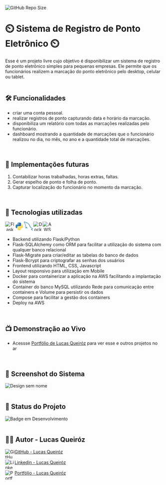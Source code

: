 ![GitHub Repo Size](https://img.shields.io/github/repo-size/lucas-qz/SistemaPonto)

# ⏲️ Sistema de Registro de Ponto Eletrônico ⏲️
Esse é um projeto livre cujo objetivo é disponibilizar um sistema de registro de ponto eletrônico simples para pequenas empresas.
Ele permite que os funcionários realizem a marcação do ponto eletrônico pelo desktop, celular ou tablet.
<br/><br/>

## 🛠️ Funcionalidades
- criar uma conta pessoal.
- realizar registros de ponto capturando data e horário da marcação.
- disponibiliza um relatório com todas as marcações realizadas pelo funcionário.
- dashboard mostrando a quantidade de marcações que o funcionário realizou no dia, no mês, no ano e a quantidade total de marcações.
<br/>

## 🔮 Implementações futuras
1. Contabilizar horas trabalhadas, horas extras, faltas.
2. Gerar espelho de ponto e folha de ponto.
3. Capturar localização do funcionário no momento da marcação.
<br/>

## 📡 Tecnologias utilizadas 
<div align="center"> 
<img align="left" alt="Flask" height="30" width="30" src="https://cdn.buttercms.com/w8lc0UqsQCnPG0Ax6aiM">
<img align="left" alt="Python" height="30" width="30" src="https://github.com/devicons/devicon/blob/master/icons/python/python-original.svg">
<img align="left" alt="MySQL" height="30" width="30" src="https://github.com/devicons/devicon/blob/master/icons/mysql/mysql-original.svg">
<img align="left" alt="Docker" height="30" width="30" src="https://static-00.iconduck.com/assets.00/docker-icon-2048x2048-5mc7mvtn.png">    
<img align="left" alt="AWS" height="30" width="30" src="https://saidvandeklundert.net/img/aws_logo.png">    
</div>
<br/><br/>

- Backend utilizando Flask/Python
- Flask-SQLAlchemy como ORM para facilitar a utilização do sistema com qualquer banco relacional
- Flask-Migrate para criar/editar as tabelas do banco de dados
- Flask-Bcrypt para criptografar as senhas dos usuários
- Frontend utilizando HTML, CSS, Javascript
- Layout responsivo para utilização em Mobile
- Docker para containerizar a aplicação na AWS facilitando a implantação do sistema
- Container do banco MySQL utilizando Rede para comunicação entre containers e Volume para persistir os dados
- Compose para facilitar a gestão dos containers
- Deploy na AWS
<br/>

## 📺 Demonstração ao Vivo
- Acessse [Portfólio de Lucas Queiróz](http://lucasqz.com.br) para ver esse e outros projetos no ar
<br/>

## 📸 Screenshot do Sistema
![Design sem nome](https://github.com/user-attachments/assets/0152020c-95b7-4aab-a9af-f49d0d5ae64a)
<br/><br/>

## 🔎 Status do Projeto
![Badge em Desenvolvimento](https://img.shields.io/badge/Status-Em%20Desenvolvimento-green)
<br/><br/>

## 👨🏼 Autor - Lucas Queiróz
<div align="left"> 
<a  href="https://github.com/lucas-qz" target="_blank"><img align="left" alt="GitHub" height="30" width="30" src="https://img.icons8.com/m_sharp/200/FFFFFF/github.png"> GitHub - Lucas Queiróz </a><br/><br/>
<a  href="https://www.linkedin.com/in/lucas-qz/" target="_blank"><img align="left" alt="Linkedin" height="30" width="30" src="https://upload.wikimedia.org/wikipedia/commons/c/ca/LinkedIn_logo_initials.png"> Linkedin - Lucas Queiróz </a><br/><br/>
<a  href="http://lucasqz.com.br" target="_blank"><img align="left" alt="Portfólio" height="30" width="30" src="https://cdn-icons-png.flaticon.com/512/5602/5602732.png"> Portfólio - Lucas Queiróz </a><br/><br/>
</div>
<br/><br/>
